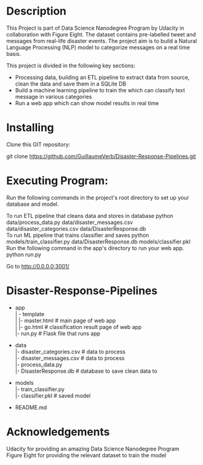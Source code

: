 
# Description
This Project is part of Data Science Nanodegree Program by Udacity in collaboration with Figure Eight. The dataset contains pre-labelled tweet and messages from real-life disaster events. The project aim is to build a Natural Language Processing (NLP) model to categorize messages on a real time basis.</br>

This project is divided in the following key sections:</br>

  - Processing data, building an ETL pipeline to extract data from source, clean the data and save them in a SQLite DB</br>
  - Build a machine learning pipeline to train the which can classify text message in various categories</br>
  - Run a web app which can show model results in real time</br>

# Installing

Clone this GIT repository: </br>

git clone https://github.com/GuillaumeVerb/Disaster-Response-Pipelines.git

# Executing Program:
Run the following commands in the project's root directory to set up your database and model.</br>

To run ETL pipeline that cleans data and stores in database python data/process_data.py data/disaster_messages.csv data/disaster_categories.csv data/DisasterResponse.db</br>
To run ML pipeline that trains classifier and saves python models/train_classifier.py data/DisasterResponse.db models/classifier.pkl</br>
Run the following command in the app's directory to run your web app. python run.py</br>

Go to http://0.0.0.0:3001/


# Disaster-Response-Pipelines


- app </br>
| - template</br>
| |- master.html  # main page of web app</br>
| |- go.html  # classification result page of web app</br>
|- run.py  # Flask file that runs app</br>

- data</br>
|- disaster_categories.csv  # data to process </br>
|- disaster_messages.csv  # data to process</br>
|- process_data.py</br>
|- DisasterResponse.db   # database to save clean data to</br>

- models</br>
|- train_classifier.py</br>
|- classifier.pkl  # saved model </br>

- README.md


# Acknowledgements
Udacity for providing an amazing Data Science Nanodegree Program</br>
Figure Eight for providing the relevant dataset to train the model</br>


